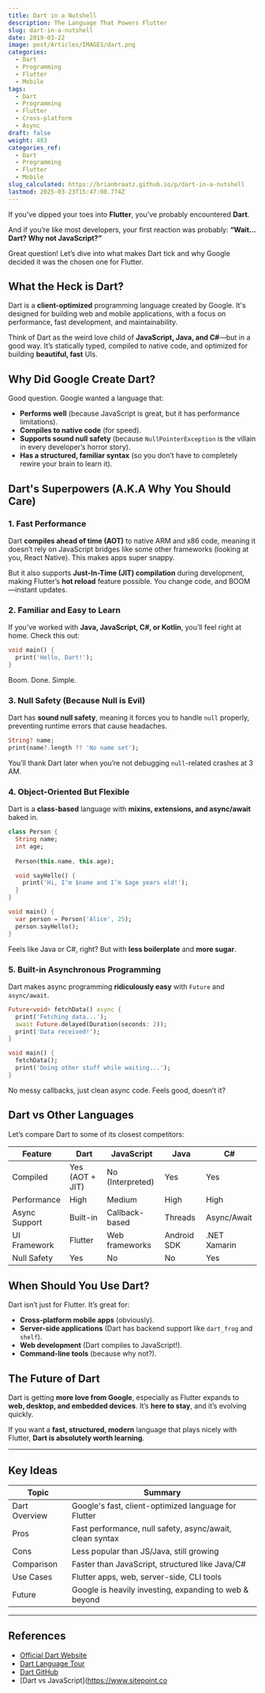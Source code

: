 ```yaml
---
title: Dart in a Nutshell
description: The Language That Powers Flutter
slug: dart-in-a-nutshell
date: 2019-03-22
image: post/Articles/IMAGES/dart.png
categories:
  - Dart
  - Programming
  - Flutter
  - Mobile
tags:
  - Dart
  - Programming
  - Flutter
  - Cross-platform
  - Async
draft: false
weight: 483
categories_ref:
  - Dart
  - Programming
  - Flutter
  - Mobile
slug_calculated: https://brianbraatz.github.io/p/dart-in-a-nutshell
lastmod: 2025-03-23T15:47:08.774Z
---
```

<!-- # Dart in a Nutshell: The Language That Powers Flutter

Alright, folks. If you’ve dipped your toes into **Flutter**, you’ve probably encountered **Dart**, the programming language behind the magic.  -->

If you’ve dipped your toes into **Flutter**, you’ve probably encountered **Dart**.

And if you’re like most developers, your first reaction was probably: **“Wait... Dart? Why not JavaScript?”**

Great question! Let’s dive into what makes Dart tick and why Google decided it was the chosen one for Flutter.

## What the Heck is Dart?

Dart is a **client-optimized** programming language created by Google. It's designed for building web and mobile applications, with a focus on performance, fast development, and maintainability.

Think of Dart as the weird love child of **JavaScript, Java, and C#**—but in a good way. It’s statically typed, compiled to native code, and optimized for building **beautiful, fast** UIs.

## Why Did Google Create Dart?

Good question. Google wanted a language that:

* **Performs well** (because JavaScript is great, but it has performance limitations).
* **Compiles to native code** (for speed).
* **Supports sound null safety** (because `NullPointerException` is the villain in every developer’s horror story).
* **Has a structured, familiar syntax** (so you don’t have to completely rewire your brain to learn it).

## Dart's Superpowers (A.K.A Why You Should Care)

### 1. **Fast Performance**

Dart **compiles ahead of time (AOT)** to native ARM and x86 code, meaning it doesn’t rely on JavaScript bridges like some other frameworks (looking at you, React Native). This makes apps super snappy.

But it also supports **Just-In-Time (JIT) compilation** during development, making Flutter’s **hot reload** feature possible. You change code, and BOOM—instant updates.

### 2. **Familiar and Easy to Learn**

If you’ve worked with **Java, JavaScript, C#, or Kotlin**, you’ll feel right at home. Check this out:

```dart
void main() {
  print('Hello, Dart!');
}
```

Boom. Done. Simple.

### 3. **Null Safety (Because Null is Evil)**

Dart has **sound null safety**, meaning it forces you to handle `null` properly, preventing runtime errors that cause headaches.

```dart
String? name;
print(name?.length ?? 'No name set');
```

You’ll thank Dart later when you’re not debugging `null`-related crashes at 3 AM.

### 4. **Object-Oriented But Flexible**

Dart is a **class-based** language with **mixins, extensions, and async/await** baked in.

```dart
class Person {
  String name;
  int age;
  
  Person(this.name, this.age);

  void sayHello() {
    print('Hi, I’m $name and I’m $age years old!');
  }
}

void main() {
  var person = Person('Alice', 25);
  person.sayHello();
}
```

Feels like Java or C#, right? But with **less boilerplate** and **more sugar**.

### 5. **Built-in Asynchronous Programming**

Dart makes async programming **ridiculously easy** with `Future` and `async/await`.

```dart
Future<void> fetchData() async {
  print('Fetching data...');
  await Future.delayed(Duration(seconds: 2));
  print('Data received!');
}

void main() {
  fetchData();
  print('Doing other stuff while waiting...');
}
```

No messy callbacks, just clean async code. Feels good, doesn’t it?

## Dart vs Other Languages

Let’s compare Dart to some of its closest competitors:

| Feature       | Dart            | JavaScript       | Java        | C#           |
| ------------- | --------------- | ---------------- | ----------- | ------------ |
| Compiled      | Yes (AOT + JIT) | No (Interpreted) | Yes         | Yes          |
| Performance   | High            | Medium           | High        | High         |
| Async Support | Built-in        | Callback-based   | Threads     | Async/Await  |
| UI Framework  | Flutter         | Web frameworks   | Android SDK | .NET Xamarin |
| Null Safety   | Yes             | No               | No          | Yes          |

## When Should You Use Dart?

Dart isn’t just for Flutter. It’s great for:

* **Cross-platform mobile apps** (obviously).
* **Server-side applications** (Dart has backend support like `dart_frog` and `shelf`).
* **Web development** (Dart compiles to JavaScript!).
* **Command-line tools** (because why not?).

## The Future of Dart

Dart is getting **more love from Google**, especially as Flutter expands to **web, desktop, and embedded devices**. It’s **here to stay**, and it’s evolving quickly.

If you want a **fast, structured, modern** language that plays nicely with Flutter, **Dart is absolutely worth learning**.

***

## Key Ideas

| Topic         | Summary                                                  |
| ------------- | -------------------------------------------------------- |
| Dart Overview | Google's fast, client-optimized language for Flutter     |
| Pros          | Fast performance, null safety, async/await, clean syntax |
| Cons          | Less popular than JS/Java, still growing                 |
| Comparison    | Faster than JavaScript, structured like Java/C#          |
| Use Cases     | Flutter apps, web, server-side, CLI tools                |
| Future        | Google is heavily investing, expanding to web & beyond   |

***

## References

* [Official Dart Website](https://dart.dev/)
* [Dart Language Tour](https://dart.dev/guides/language)
* [Dart GitHub](https://github.com/dart-lang)
* \[Dart vs JavaScript]\(https://www.sitepoint.co
